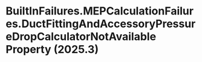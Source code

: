 # BuiltInFailures.MEPCalculationFailures.DuctFittingAndAccessoryPressureDropCalculatorNotAvailable Property (2025.3)

﻿